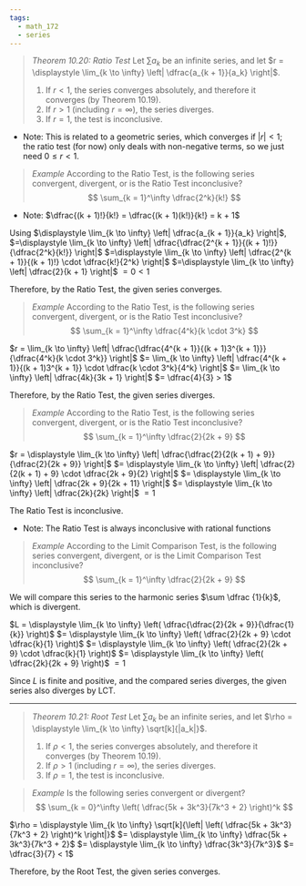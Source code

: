 ```yaml
---
tags:
  - math_172
  - series
---
```


> *Theorem 10.20: Ratio Test*
> Let $\sum a_k$ be an infinite series, and let $r = \displaystyle \lim_{k \to \infty} \left| \dfrac{a_{k + 1}}{a_k} \right|$.
> 1. If $r < 1$, the series converges absolutely, and therefore it converges (by Theorem 10.19).
> 2. If $r > 1$ (including $r = \infty$), the series diverges.
> 3. If $r = 1$, the test is inconclusive.

- Note: This is related to a geometric series, which converges if $|r| < 1$; the ratio test (for now) only deals with non-negative terms, so we just need $0 \leq r < 1$.

> *Example*
> According to the Ratio Test, is the following series convergent, divergent, or is the Ratio Test inconclusive?
> $$ \sum_{k = 1}^\infty \dfrac{2^k}{k!} $$

- Note: $\dfrac{(k + 1)!}{k!} = \dfrac{(k + 1)(k!)}{k!} = k + 1$

Using $\displaystyle \lim_{k \to \infty} \left| \dfrac{a_{k + 1}}{a_k} \right|$,
$=\displaystyle \lim_{k \to \infty} \left| \dfrac{\dfrac{2^{k + 1}}{(k + 1)!}}{\dfrac{2^k}{k!}} \right|$
$=\displaystyle \lim_{k \to \infty} \left| \dfrac{2^{k + 1}}{(k + 1)!} \cdot \dfrac{k!}{2^k} \right|$
$=\displaystyle \lim_{k \to \infty} \left| \dfrac{2}{k + 1} \right|$
$= 0 < 1$

Therefore, by the Ratio Test, the given series converges.

> *Example*
> According to the Ratio Test, is the following series convergent, divergent, or is the Ratio Test inconclusive?
> $$ \sum_{k = 1}^\infty \dfrac{4^k}{k \cdot 3^k} $$

$r = \lim_{k \to \infty} \left| \dfrac{\dfrac{4^{k + 1}}{(k + 1)3^{k + 1}}}{\dfrac{4^k}{k \cdot 3^k}} \right|$
$= \lim_{k \to \infty} \left| \dfrac{4^{k + 1}}{(k + 1)3^{k + 1}} \cdot \dfrac{k \cdot 3^k}{4^k} \right|$
$= \lim_{k \to \infty} \left| \dfrac{4k}{3k + 1} \right|$
$= \dfrac{4}{3} > 1$

Therefore, by the Ratio Test, the given series diverges.

> *Example*
> According to the Ratio Test, is the following series convergent, divergent, or is the Ratio Test inconclusive?
> $$ \sum_{k = 1}^\infty \dfrac{2}{2k + 9} $$

$r = \displaystyle \lim_{k \to \infty} \left| \dfrac{\dfrac{2}{2(k + 1) + 9}}{\dfrac{2}{2k + 9}} \right|$
$= \displaystyle \lim_{k \to \infty} \left| \dfrac{2}{2(k + 1) + 9} \cdot \dfrac{2k + 9}{2} \right|$
$= \displaystyle \lim_{k \to \infty} \left| \dfrac{2k + 9}{2k + 11} \right|$
$= \displaystyle \lim_{k \to \infty} \left| \dfrac{2k}{2k} \right|$
$= 1$

The Ratio Test is inconclusive.

- Note: The Ratio Test is always inconclusive with rational functions

> *Example*
> According to the Limit Comparison Test, is the following series convergent, divergent, or is the Limit Comparison Test inconclusive?
> $$ \sum_{k = 1}^\infty \dfrac{2}{2k + 9} $$

We will compare this series to the harmonic series $\sum \dfrac {1}{k}$, which is divergent.

$L = \displaystyle \lim_{k \to \infty} \left( \dfrac{\dfrac{2}{2k + 9}}{\dfrac{1}{k}} \right)$
$= \displaystyle \lim_{k \to \infty} \left( \dfrac{2}{2k + 9} \cdot \dfrac{k}{1} \right)$
$= \displaystyle \lim_{k \to \infty} \left( \dfrac{2}{2k + 9} \cdot \dfrac{k}{1} \right)$
$= \displaystyle \lim_{k \to \infty} \left( \dfrac{2k}{2k + 9} \right)$
$= 1$

Since $L$ is finite and positive, and the compared series diverges, the given series also diverges by LCT.

---

> *Theorem 10.21: Root Test*
> Let $\sum a_k$ be an infinite series, and let $\rho = \displaystyle \lim_{k \to \infty} \sqrt[k]{|a_k|}$.
> 1. If $\rho < 1$, the series converges absolutely, and therefore it converges (by Theorem 10.19).
> 2. If $\rho > 1$ (including $r = \infty$), the series diverges.
> 3. If $\rho = 1$, the test is inconclusive.

> *Example*
> Is the following series convergent or divergent?
> $$ \sum_{k = 0}^\infty \left( \dfrac{5k + 3k^3}{7k^3 + 2} \right)^k $$

$\rho = \displaystyle \lim_{k \to \infty} \sqrt[k]{\left| \left( \dfrac{5k + 3k^3}{7k^3 + 2} \right)^k \right|}$
$= \displaystyle \lim_{k \to \infty} \dfrac{5k + 3k^3}{7k^3 + 2}$
$= \displaystyle \lim_{k \to \infty} \dfrac{3k^3}{7k^3}$
$= \dfrac{3}{7} < 1$

Therefore, by the Root Test, the given series converges.